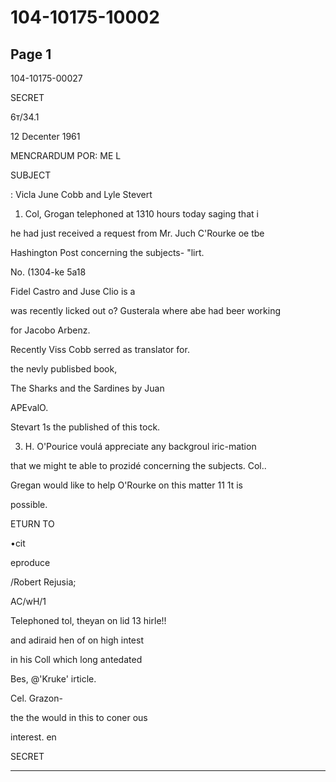 # 104-10175-10002

## Page 1

104-10175-00027

SECRET

6т/34.1

12 Decenter 1961

MENCRARDUM POR: ME L

SUBJECT

: Vicla June Cobb and Lyle Stevert

1. Col, Grogan telephoned at 1310 hours today saging that i

he had just received a request from Mr. Juch C'Rourke oe tbe

Hashington Post concerning the subjects- "lirt.

No. (1304-ke 5a18

Fidel Castro and Juse Clio is a

was recently licked out o? Gusterala where abe had beer working

for Jacobo Arbenz.

Recently Viss Cobb serred as translator for.

the nevly publisbed book,

The Sharks and the Sardines by Juan

APEvalO.

Stevart 1s the published of this tock.

3. H. O'Pourice voulá appreciate any backgroul iric-mation

that we might te able to prozidé concerning the subjects. Col..

Gregan would like to help O'Rourke on this matter 11 1t is

possible.

ETURN TO

•cit

eproduce

/Robert Rejusia;

AC/wH/1

Telephoned tol, theyan on lid 13 hirle!!

and adiraid hen of on high intest

in his Coll which long antedated

Bes, @'Kruke' irticle.

Cel. Grazon-

the the would in this to coner ous

interest. en

SECRET

---

